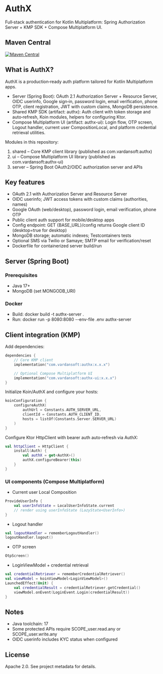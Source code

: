 # AuthX

Full‑stack authentication for Kotlin Multiplatform: Spring Authorization Server + KMP SDK + Compose Multiplatform UI.

## Maven Central

[![Maven Central](https://maven-badges.herokuapp.com/maven-central/com.vardansoft/authx/badge.svg)](https://maven-badges.herokuapp.com/maven-central/com.vardansoft/authx)

## What is AuthX?
AuthX is a production‑ready auth platform tailored for Kotlin Multiplatform apps.
- Server (Spring Boot): OAuth 2.1 Authorization Server + Resource Server, OIDC userinfo, Google sign‑in, password login, email verification, phone OTP, client registration, JWT with custom claims, MongoDB persistence.
- Shared KMP SDK (artifact: authx): Auth client with token storage and auto‑refresh, Koin modules, helpers for configuring Ktor.
- Compose Multiplatform UI (artifact: authx-ui): Login flow, OTP screen, Logout handler, current user CompositionLocal, and platform credential retrieval utilities.

Modules in this repository:
1. shared – Core KMP client library (published as com.vardansoft:authx)
2. ui – Compose Multiplatform UI library (published as com.vardansoft:authx-ui)
3. server – Spring Boot OAuth2/OIDC authorization server and APIs

## Key features
- OAuth 2.1 with Authorization Server and Resource Server
- OIDC userinfo; JWT access tokens with custom claims (authorities, names)
- Google OAuth (web/desktop), password login, email verification, phone OTP
- Public client auth support for mobile/desktop apps
- Config endpoint: GET {BASE_URL}/config returns Google client ID (desktop=true for desktop)
- MongoDB storage; automatic indexes; Testcontainers tests
- Optional SMS via Twilio or Samaye; SMTP email for verification/reset
- Dockerfile for containerized server build/run

## Server (Spring Boot)

### Prerequisites
- Java 17+
- MongoDB (set MONGODB_URI)

### Docker
- Build: docker build -t authx-server .
- Run: docker run -p 8080:8080 --env-file .env authx-server

## Client integration (KMP)
Add dependencies:

```kotlin
dependencies {
    // Core KMP client
    implementation("com.vardansoft:authx:x.x.x")

    // Optional Compose Multiplatform UI
    implementation("com.vardansoft:authx-ui:x.x.x")
}
```

Initialize Koin/AuthX and configure your hosts:
```kotlin
koinConfiguration {
    configureAuthX(
        authUrl = Constants.AUTH_SERVER_URL,
        clientId = Constants.AUTH_CLIENT_ID,
        hosts = listOf(Constants.Server.SERVER_URL)
    )
}
```

Configure Ktor HttpClient with bearer auth auto‑refresh via AuthX:
```kotlin
val httpClient = HttpClient {
    install(Auth) {
        val authX = get<AuthX>()
        authX.configureBearer(this)
    }
}
```

### UI components (Compose Multiplatform)
- Current user Local Composition
```kotlin
ProvideUserInfo {
    val userInfoState = LocalUserInfoState.current
    // render using userInfoState (LazyState<UserInfo>)
}
```
- Logout handler
```kotlin
val logoutHandler = rememberLogoutHandler()
logoutHandler.logout()
```
- OTP screen
```kotlin
OtpScreen()
```
- LoginViewModel + credential retrieval
```kotlin
val credentialRetriever = rememberCredentialRetriever()
val viewModel = koinViewModel<LoginViewModel>()
LaunchedEffect(Unit) {
    val credentialResult = credentialRetriever.getCredential()
    viewModel.onEvent(LoginEvent.Login(credentialResult))
}
```

## Notes
- Java toolchain: 17
- Some protected APIs require SCOPE_user.read.any or SCOPE_user.write.any
- OIDC userinfo includes KYC status when configured

## License
Apache 2.0. See project metadata for details.
